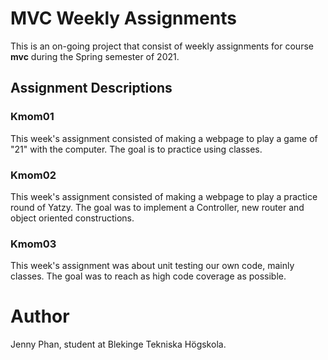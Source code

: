 # MVC Weekly Assignments
This is an on-going project that consist of weekly assignments for course **mvc** during the Spring semester of 2021.

## Assignment Descriptions

### Kmom01
This week's assignment consisted of making a webpage to play a game of "21" with the computer.
The goal is to practice using classes.

### Kmom02
This week's assignment consisted of making a webpage to play a practice round of Yatzy.
The goal was to implement a Controller, new router and object oriented constructions.

### Kmom03
This week's assignment was about unit testing our own code, mainly classes. The goal was to reach as high code coverage as possible.

# Author
Jenny Phan, student at Blekinge Tekniska Högskola.